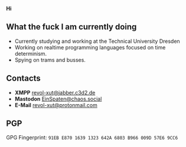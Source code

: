 **Hi**

## What the fuck I am currently doing

- Currently studying and working at the Technical University Dresden
- Working on realtime programming languages focused on time determinism.
- Spying on trams and busses.

## Contacts

- **XMPP** [revol-xut@jabber.c3d2.de]()
- **Mastodon** [EinSpaten@chaos.social](https://chaos.social/@EinSpaten)
- **E-Mail** <revol-xut@protonmail.com>

## PGP
GPG Fingerprint: `91EB E870 1639 1323 642A 6803 B966 009D 57E6 9CC6`
